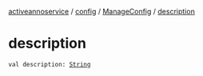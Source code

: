[activeannoservice](../../index.md) / [config](../index.md) / [ManageConfig](index.md) / [description](./description.md)

# description

`val description: `[`String`](https://kotlinlang.org/api/latest/jvm/stdlib/kotlin/-string/index.html)
